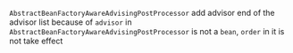 `AbstractBeanFactoryAwareAdvisingPostProcessor` add advisor end of the advisor list because of `advisor` in  `AbstractBeanFactoryAwareAdvisingPostProcessor` is not a `bean`, `order` in it is not take effect